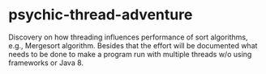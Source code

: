 psychic-thread-adventure
========================

Discovery on how threading influences performance of sort algorithms, e.g., Mergesort algorithm. Besides that the effort will be documented what needs to be done to make a program run with multiple threads w/o using frameworks or Java 8.
